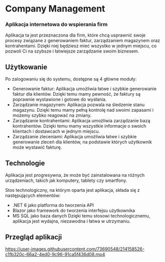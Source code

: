 # Company Management
### Aplikacja internetowa do wspierania firm

Aplikacja ta jest przeznaczona dla firm, które chcą usprawnić swoje procesy związane z generowaniem faktur,
zarządzaniem magazynem oraz kontrahentami. Dzięki niej będziesz mieć wszystko w jednym miejscu,
co pozwoli Ci na szybsze i łatwiejsze zarządzanie swoim biznesem.

## Użytkowanie
Po zalogowaniu się do systemu, dostępne są 4 główne moduły:
* Generowanie faktur: Aplikacja umożliwia łatwe i szybkie generowanie faktur dla klientów. Dzięki temu mamy pewność, że faktury są poprawnie wystawione i gotowe do wysłania.
* Zarządzanie magazynem: Aplikacja pozwala na śledzenie stanu magazynu. Dzięki temu mamy pełną kontrolę nad swoimi zapasami i możemy szybko reagować na zmiany.
* Zarządzanie kontrahentami: Aplikacja umożliwia zarządzanie bazą kontrahentów. Dzięki temu mamy wszystkie informacje o swoich klientach i dostawcach w jednym miejscu.
* Zarządzanie zleceniami: Aplikacja umożliwia łatwe i szybkie generowanie zleceń dla klientów, na podstawie których użytkownik może wystawić fakturę.

## Technologie
Aplikacja jest progresywna, że może być zainstalowana na różnych urządzeniach, takich jak komputery, tablety czy smartfony.

Stos technologiczny, na którym oparta jest aplikacja, składa się z następujących elementów:

* .NET 6 jako platforma do tworzenia API
* Blazor jako framework do tworzenia interfejsu użytkownika
* MS SQL jako baza danych
Dzięki temu stosowi technologicznemu, aplikacja jest wydajna, niezawodna i łatwa w utrzymaniu.

## Przegląd aplikacji
https://user-images.githubusercontent.com/73690548/214158526-c1fb320c-66a2-4ed0-9c96-91ca5f436d08.mp4

